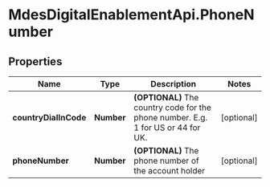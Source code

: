 # MdesDigitalEnablementApi.PhoneNumber

## Properties

Name | Type | Description | Notes
------------ | ------------- | ------------- | -------------
**countryDialInCode** | **Number** | **(OPTIONAL)** The country code for the phone number. E.g. 1 for US or 44 for UK.  | [optional] 
**phoneNumber** | **Number** | **(OPTIONAL)** The phone number of the account holder  | [optional] 


